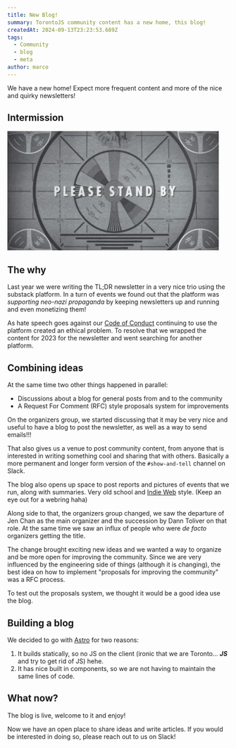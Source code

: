 ```yaml
---
title: New Blog!
summary: TorontoJS community content has a new home, this blog!
createdAt: 2024-09-13T23:23:53.689Z
tags:
  - Community
  - blog
  - meta
author: marco
---
```

We have a new home! Expect more frequent content and more of the nice and quirky newsletters!

## Intermission

![A gif of a TV test image saying "Please stand by"](./assets/giphy.gif)

## The why

Last year we were writing the TL;DR newsletter in a very nice trio using the substack platform. In a turn of events we found out that the platform was _supporting neo-nazi propaganda_ by keeping newsletters up and running and even monetizing them!

As hate speech goes against our [Code of Conduct](https://torontojs.com/code_of_conduct) continuing to use the platform created an ethical problem. To resolve that we wrapped the content for 2023 for the newsletter and went searching for another platform.

## Combining ideas

At the same time two other things happened in parallel:
- Discussions about a blog for general posts from and to the community
- A Request For Comment (RFC) style proposals system for improvements

On the organizers group, we started discussing that it may be very nice and useful to have a blog to post the newsletter, as well as a way to send emails!!!

That also gives us a venue to post community content, from anyone that is interested in writing something cool and sharing that with others. Basically a more permanent and longer form version of the `#show-and-tell` channel on Slack.

The blog also opens up space to post reports and pictures of events that we run, along with summaries. Very old school and [Indie Web](https://indieweb.org/) style. (Keep an eye out for a webring haha)

Along side to that, the organizers group changed, we saw the departure of Jen Chan as the main organizer and the succession by Dann Toliver on that role. At the same time we saw an influx of people who were _de facto_ organizers getting the title.

The change brought exciting new ideas and we wanted a way to organize and be more open for improving the community. Since we are very influenced by the engineering side of things (although it is changing), the best idea on how to implement "proposals for improving the community" was a RFC process.

To test out the proposals system, we thought it would be a good idea use the blog.

## Building a blog

We decided to go with [Astro](https://astro.build/) for two reasons:
1. It builds statically, so no JS on the client (ironic that we are Toronto... _**JS**_ and try to get rid of JS) hehe.
2. It has nice built in components, so we are not having to maintain the same lines of code.

## What now?

The blog is live, welcome to it and enjoy!

Now we have an open place to share ideas and write articles. If you would be interested in doing so, please reach out to us on Slack!
